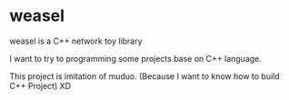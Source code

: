# weasel
weasel is a C++ network toy library 


I want to try to programming some projects base on C++ language.

This project is imitation of muduo. (Because I want to know how to build C++ Project)  XD


